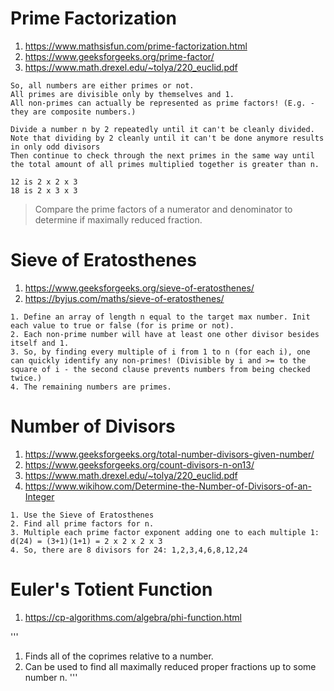 # Prime Factorization

1. https://www.mathsisfun.com/prime-factorization.html
2. https://www.geeksforgeeks.org/prime-factor/
3. https://www.math.drexel.edu/~tolya/220_euclid.pdf

```
So, all numbers are either primes or not.
All primes are divisible only by themselves and 1.
All non-primes can actually be represented as prime factors! (E.g. - they are composite numbers.)

Divide a number n by 2 repeatedly until it can't be cleanly divided.
Note that dividing by 2 cleanly until it can't be done anymore results in only odd divisors
Then continue to check through the next primes in the same way until the total amount of all primes multiplied together is greater than n.

12 is 2 x 2 x 3
18 is 2 x 3 x 3
```

> Compare the prime factors of a numerator and denominator to determine if maximally reduced fraction.

# Sieve of Eratosthenes

1. https://www.geeksforgeeks.org/sieve-of-eratosthenes/
2. https://byjus.com/maths/sieve-of-eratosthenes/

```
1. Define an array of length n equal to the target max number. Init each value to true or false (for is prime or not).
2. Each non-prime number will have at least one other divisor besides itself and 1. 
3. So, by finding every multiple of i from 1 to n (for each i), one can quickly identify any non-primes! (Divisible by i and >= to the square of i - the second clause prevents numbers from being checked twice.)
4. The remaining numbers are primes.
```

# Number of Divisors

1. https://www.geeksforgeeks.org/total-number-divisors-given-number/
2. https://www.geeksforgeeks.org/count-divisors-n-on13/
3. https://www.math.drexel.edu/~tolya/220_euclid.pdf
4. https://www.wikihow.com/Determine-the-Number-of-Divisors-of-an-Integer

```
1. Use the Sieve of Eratosthenes
2. Find all prime factors for n.
3. Multiple each prime factor exponent adding one to each multiple 1: d(24) = (3+1)(1+1) = 2 x 2 x 2 x 3
4. So, there are 8 divisors for 24: 1,2,3,4,6,8,12,24
```

# Euler's Totient Function

1. https://cp-algorithms.com/algebra/phi-function.html

'''
1. Finds all of the coprimes relative to a number.
2. Can be used to find all maximally reduced proper fractions up to some number n.
'''